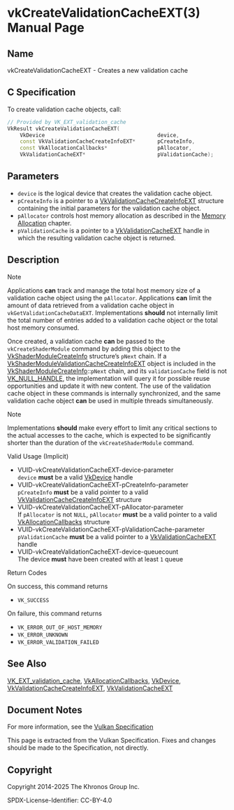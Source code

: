 # vkCreateValidationCacheEXT(3) Manual Page

## Name

vkCreateValidationCacheEXT - Creates a new validation cache



## [](#_c_specification)C Specification

To create validation cache objects, call:

```c++
// Provided by VK_EXT_validation_cache
VkResult vkCreateValidationCacheEXT(
    VkDevice                                    device,
    const VkValidationCacheCreateInfoEXT*       pCreateInfo,
    const VkAllocationCallbacks*                pAllocator,
    VkValidationCacheEXT*                       pValidationCache);
```

## [](#_parameters)Parameters

- `device` is the logical device that creates the validation cache object.
- `pCreateInfo` is a pointer to a [VkValidationCacheCreateInfoEXT](https://registry.khronos.org/vulkan/specs/latest/man/html/VkValidationCacheCreateInfoEXT.html) structure containing the initial parameters for the validation cache object.
- `pAllocator` controls host memory allocation as described in the [Memory Allocation](https://registry.khronos.org/vulkan/specs/latest/html/vkspec.html#memory-allocation) chapter.
- `pValidationCache` is a pointer to a [VkValidationCacheEXT](https://registry.khronos.org/vulkan/specs/latest/man/html/VkValidationCacheEXT.html) handle in which the resulting validation cache object is returned.

## [](#_description)Description

Note

Applications **can** track and manage the total host memory size of a validation cache object using the `pAllocator`. Applications **can** limit the amount of data retrieved from a validation cache object in `vkGetValidationCacheDataEXT`. Implementations **should** not internally limit the total number of entries added to a validation cache object or the total host memory consumed.

Once created, a validation cache **can** be passed to the `vkCreateShaderModule` command by adding this object to the [VkShaderModuleCreateInfo](https://registry.khronos.org/vulkan/specs/latest/man/html/VkShaderModuleCreateInfo.html) structure’s `pNext` chain. If a [VkShaderModuleValidationCacheCreateInfoEXT](https://registry.khronos.org/vulkan/specs/latest/man/html/VkShaderModuleValidationCacheCreateInfoEXT.html) object is included in the [VkShaderModuleCreateInfo](https://registry.khronos.org/vulkan/specs/latest/man/html/VkShaderModuleCreateInfo.html)::`pNext` chain, and its `validationCache` field is not [VK\_NULL\_HANDLE](https://registry.khronos.org/vulkan/specs/latest/man/html/VK_NULL_HANDLE.html), the implementation will query it for possible reuse opportunities and update it with new content. The use of the validation cache object in these commands is internally synchronized, and the same validation cache object **can** be used in multiple threads simultaneously.

Note

Implementations **should** make every effort to limit any critical sections to the actual accesses to the cache, which is expected to be significantly shorter than the duration of the `vkCreateShaderModule` command.

Valid Usage (Implicit)

- [](#VUID-vkCreateValidationCacheEXT-device-parameter)VUID-vkCreateValidationCacheEXT-device-parameter  
  `device` **must** be a valid [VkDevice](https://registry.khronos.org/vulkan/specs/latest/man/html/VkDevice.html) handle
- [](#VUID-vkCreateValidationCacheEXT-pCreateInfo-parameter)VUID-vkCreateValidationCacheEXT-pCreateInfo-parameter  
  `pCreateInfo` **must** be a valid pointer to a valid [VkValidationCacheCreateInfoEXT](https://registry.khronos.org/vulkan/specs/latest/man/html/VkValidationCacheCreateInfoEXT.html) structure
- [](#VUID-vkCreateValidationCacheEXT-pAllocator-parameter)VUID-vkCreateValidationCacheEXT-pAllocator-parameter  
  If `pAllocator` is not `NULL`, `pAllocator` **must** be a valid pointer to a valid [VkAllocationCallbacks](https://registry.khronos.org/vulkan/specs/latest/man/html/VkAllocationCallbacks.html) structure
- [](#VUID-vkCreateValidationCacheEXT-pValidationCache-parameter)VUID-vkCreateValidationCacheEXT-pValidationCache-parameter  
  `pValidationCache` **must** be a valid pointer to a [VkValidationCacheEXT](https://registry.khronos.org/vulkan/specs/latest/man/html/VkValidationCacheEXT.html) handle
- [](#VUID-vkCreateValidationCacheEXT-device-queuecount)VUID-vkCreateValidationCacheEXT-device-queuecount  
  The device **must** have been created with at least `1` queue

Return Codes

On success, this command returns

- `VK_SUCCESS`

On failure, this command returns

- `VK_ERROR_OUT_OF_HOST_MEMORY`
- `VK_ERROR_UNKNOWN`
- `VK_ERROR_VALIDATION_FAILED`

## [](#_see_also)See Also

[VK\_EXT\_validation\_cache](https://registry.khronos.org/vulkan/specs/latest/man/html/VK_EXT_validation_cache.html), [VkAllocationCallbacks](https://registry.khronos.org/vulkan/specs/latest/man/html/VkAllocationCallbacks.html), [VkDevice](https://registry.khronos.org/vulkan/specs/latest/man/html/VkDevice.html), [VkValidationCacheCreateInfoEXT](https://registry.khronos.org/vulkan/specs/latest/man/html/VkValidationCacheCreateInfoEXT.html), [VkValidationCacheEXT](https://registry.khronos.org/vulkan/specs/latest/man/html/VkValidationCacheEXT.html)

## [](#_document_notes)Document Notes

For more information, see the [Vulkan Specification](https://registry.khronos.org/vulkan/specs/latest/html/vkspec.html#vkCreateValidationCacheEXT)

This page is extracted from the Vulkan Specification. Fixes and changes should be made to the Specification, not directly.

## [](#_copyright)Copyright

Copyright 2014-2025 The Khronos Group Inc.

SPDX-License-Identifier: CC-BY-4.0